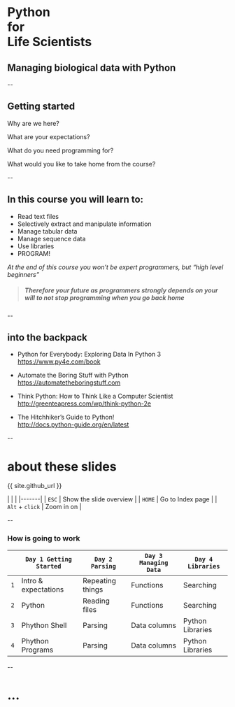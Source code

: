 # Python<br>for<br>Life Scientists
## Managing biological data with Python

--

## Getting started


Why are we here?

What are your expectations?

What do you need programming for?

What would you like to take home from the course?

--

## In this course you will learn to:

+ Read text files 
+ Selectively extract and manipulate information
+ Manage tabular data
+ Manage sequence data
+ Use libraries
+ PROGRAM!

*At the end of this course you won’t be expert programmers, but “high level beginners”*

> ##### Therefore your future as programmers strongly depends on your will to not stop programming when you go back home

--

## into the backpack

- Python for Everybody: Exploring Data In Python 3 <br>https://www.py4e.com/book

- Automate the Boring Stuff with Python<br>https://automatetheboringstuff.com 

- Think Python: How to Think Like a Computer Scientist<br>http://greenteapress.com/wp/think-python-2e

- The Hitchhiker’s Guide to Python!<br>http://docs.python-guide.org/en/latest

--

# about these slides
{{ site.github_url }}

|  |  |
|-------|
| `ESC` |  Show the slide overview |
| `HOME` | Go to Index page |
| `Alt` + `click` | Zoom in on |

--

### How is going to work

|        | `Day 1 Getting Started`          | `Day 2 Parsing`     | `Day 3 Managing Data` | `Day 4 Libraries`  |
| --- | --- | --- | --- | ---|
| `1` | Intro & expectations | Repeating things  | Functions | Searching |
| `2` | Python | Reading files | Functions | Searching |
| `3` | Phython Shell | Parsing | Data columns | Python Libraries |
| `4` | Phython Programs | Parsing | Data columns | Python Libraries |

--

# ...

